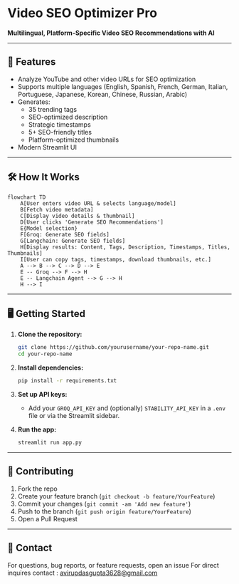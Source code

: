 # Video SEO Optimizer Pro

**Multilingual, Platform-Specific Video SEO Recommendations with AI**

---

## 🚀 Features

- Analyze YouTube and other video URLs for SEO optimization
- Supports multiple languages (English, Spanish, French, German, Italian, Portuguese, Japanese, Korean, Chinese, Russian, Arabic)
- Generates:
  - 35 trending tags
  - SEO-optimized description
  - Strategic timestamps
  - 5+ SEO-friendly titles
  - Platform-optimized thumbnails
- Modern Streamlit UI

---

## 🛠️ How It Works

```mermaid
flowchart TD
    A[User enters video URL & selects language/model]
    B[Fetch video metadata]
    C[Display video details & thumbnail]
    D[User clicks 'Generate SEO Recommendations']
    E{Model selection}
    F[Groq: Generate SEO fields]
    G[Langchain: Generate SEO fields]
    H[Display results: Content, Tags, Description, Timestamps, Titles, Thumbnails]
    I[User can copy tags, timestamps, download thumbnails, etc.]
    A --> B --> C --> D --> E
    E -- Groq --> F --> H
    E -- Langchain Agent --> G --> H
    H --> I
```

---

## 🖥️ Getting Started

1. **Clone the repository:**
   ```bash
   git clone https://github.com/yourusername/your-repo-name.git
   cd your-repo-name
   ```

2. **Install dependencies:**
   ```bash
   pip install -r requirements.txt
   ```

3. **Set up API keys:**
   - Add your `GROQ_API_KEY` and (optionally) `STABILITY_API_KEY` in a `.env` file or via the Streamlit sidebar.

4. **Run the app:**
   ```bash
   streamlit run app.py
   ```

---




## 🤝 Contributing

1. Fork the repo
2. Create your feature branch (`git checkout -b feature/YourFeature`)
3. Commit your changes (`git commit -am 'Add new feature'`)
4. Push to the branch (`git push origin feature/YourFeature`)
5. Open a Pull Request

---

## 📧 Contact

For questions, bug reports, or feature requests, open an issue 
For direct inquires contact : avirupdasgupta3628@gmail.com

